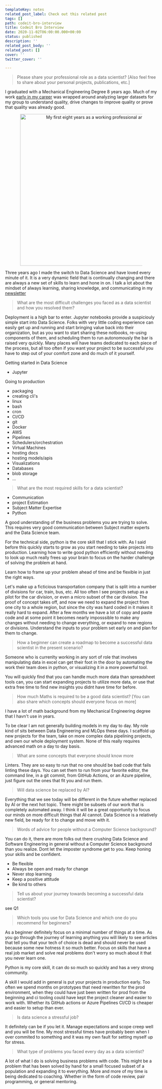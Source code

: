 ```yaml
---
templateKey: notes
related_post_label: Check out this related post
tags: []
path: codeit-bro-interview
title: Codeit Bro Interview
date: 2020-11-02T06:00:00.000+00:00
status: published
description: ''
related_post_body: ''
related_post: []
cover: ''
twitter_cover: ''

---
```

> Please share your professional role as a data scientist? \[Also feel free to
> share about your personal projects, publications, etc.\]

I graduated with a Mechanical Engineering Degree 8 years ago.  Much of my work
[early in my career](https://waylonwalker.com/blog/eight-years-cat) was wrapped
around analyzing larger datasets for my group to understand quality, drive
changes to improve quality or prove that quality was already good.

<p style='text-align: center'>
<a href='https://waylonwalker.com/notes/eight-years-cat'>
<img
style='width:500px; max-width:80%; margin: auto;'
src="https://waylonwalker.com/eight-years-cat.png"
alt="My first eight years as a working professional article"
/>
</a>
</p>

Three years ago I made the switch to Data Science and have loved every minute of
it.  It is a very dynamic field that is continually changing and there are
always a new set of skills to learn and hone in on.  I talk a lot about the
mindset of always learning, sharing knowledge, and communicating in my
[newsletter](https://waylonwalker.com/newsletter)

> What are the most difficult challenges you faced as a data scientist and how
> you resolved them?

Deployment is a high bar to enter.  Jupyter notebooks provide a suspiciouly
simple start into Data Science.  Folks with very little coding experience can
easily get up and running and start bringing value back into their organization,
but as you want to start sharing these notbooks, re-using components of them,
and scheduling them to run autonomously the bar is raised very quickly.  Many
places will have teams dedicated to each piece of the process, but all too often
if you want your project to be successful you have to step out of your comfort
zone and do much of it yourself.

Getting started in Data Science

* Jupyter

Going to production

* packaging
* creating cli's
* linux
* bash
* cron
* CI/CD
* git
* Docker
* AWS
* Pipelines
* Schedulers/orchestration
* Virtual Machines
* hosting docs
* hosting models/apis
* Visualizations
* Databases
* blob storage
* ...

> What are the most required skills for a data scientist?

* Communication
* project Estimation
* Subject Matter Expertise
* Python

A good understanding of the business problems you are trying to solve.  This
requires very good communication between Subject matter experts and the Data
Science team.

For the technical side, python is the core skill that I stick with.  As I said
before this quickly starts to grow as you start needing to take projects into
production.  Learning how to write good python efficiently without needing to
look up much really frees up your brain to focus on the harder challenge of
solving the problem at hand.

Learn how to frame up your problem ahead of time and be flexible in just the
right ways.

Let's make up a ficticious transportation company that is split into a number of
divisions for car, train, bus, etc.  All too often I see projects setup as a
pilot for the car division, or even a micro subset of the car division.  The
proof of concept takes off, and now we need to expand the project from one city
to a whole region, but since the city was hard coded in it makes it really hard
to expand. After a few months we have a lot of copy and paste code and at some
point it becomes nearly imposssible to make any changes without needing to
change everything, or expand to new regions or divisions. Understand the inputs
to your problem set early on and plan for them to change.

> How a beginner can create a roadmap to become a successful data scientist in
> the present scenario?

Someone who is currenlty working in any sort of role that involves manipulating
data in excel can get their foot in the door by automating the work their team
does in python, or visualizing it in a more powerful tool.

You will quickly find that you can handle much more data than spreadsheet tools
can, you can start expanding projects to utilize more data, or use that extra
free time to find new insights you didnt have time for before.

> How much Maths is required to be a good data scientist? \[You can also share
> which concepts should everyone focus on more\]

I have a lot of math background from my Mechanical Engineering degree that I
havn't use in years.

To be clear I am not generally building models in my day to day.  My role kind
of sits between Data Engineering and MLOps these days.  I scaffold up new
projects for the team, take on more complex data pipelining projects, and own
our whole deployment system.  None of this really requires advanced math on a
day to day basis.

> What are some concepts that everyone should know more

Linters.  They are so easy to run that no one should be bad code that fails
linting these days.  You can set them to run from your favorite editor, the
command line, in a git commit, from GitHub Actions, or an Azure pipeline, just
figure out the ones that fit you and run them.

> Will data science be replaced by AI?

Everything that we see today will be different in the future whether replaced by
AI or the next hot topic.  There might be subsets of our work that is completely
automated away.  I think it will be a great opportunity to focus our minds on
more difficult things that AI cannot.  Data Science is a relatively new field,
be ready for it to change and move with it.

> Words of advice for people without a Computer Science background?

You can do it, there are more folks out there crushing Data Science and Software
Engineering in general without a Computer Science background than you realize.
Dont let the imposter syndrome get to you.  Keep honing your skills and be
confident.

* Be flexible
* Always be open and ready for change
* Never stop learning
* Keep a positive attitude
* Be kind to others

> Tell us about your journey towards becoming a successful data scientist?

see Q1

> Which tools you use for Data Science and which one do you recommend for
> beginners?

As a beginner definitely focus on a minimal number of things at a time.  As you go through the journey of learning anything you will likely to see articles that tell you that your tech of choice is dead and should never be used because some new hotness it so much better.  Focus on skills that have a real job market and solve real problems don't worry so much about it that you never learn one.

Python is my core skill, it can do so much so quickly and has a very strong community.

A skill I would add in general is put your projects in production early.  Too often we spend months on prototypes that need rewritten for the prod environment, when they could have just been written for prod from the beginning and ci tooling could have kept the project cleaner and easier to work with.  Whether its GitHub actions or Azure Pipelines CI/CD is cheaper and easier to setup than ever.

> Is data science a stressful job?

It definitely can be if you let it.  Manage expectations and scope creep well
and you will be fine.  My most stressful times have probably been when I over
commited to something and it was my own fault for setting myself up for stress.

> What type of problems you faced every day as a data scientist?

A lot of what I do is solving business problems with code.  This might be a problem that has been solved by hand for a small focused subset of a population and expanding it to everything.  More and more of my time is being dedicated to coaching.  Whether in the form of code review, pair programming, or general mentoring.